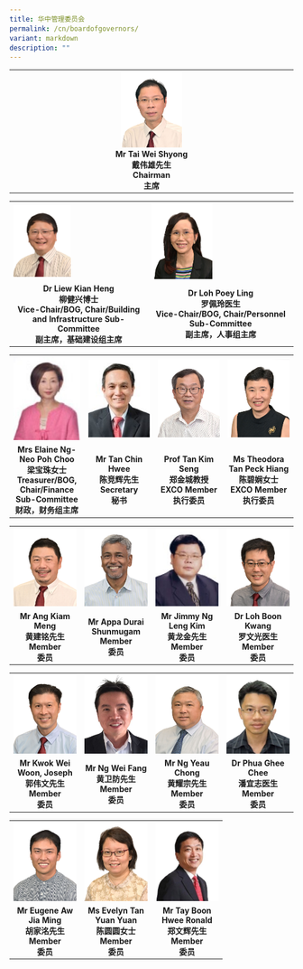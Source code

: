 ```yaml
---
title: 华中管理委员会
permalink: /cn/boardofgovernors/
variant: markdown
description: ""
---
```

<table style="table-layout: fixed; width: 100%;">
  <tbody>
    <tr>
      <td style="width: 22%; text-align: center;">
        <img style="width: 22%;" src="/images/About%20Us/BOG/bog_chairman.jpg">
        <br>
        <strong>Mr Tai Wei Shyong<br>戴伟雄先生<br>Chairman<br>主席</strong>
      </td>
    </tr>
  </tbody>
</table>

<table style="table-layout: fixed; width: 100%;">
  <tbody>
    <tr>
      <td style="width: 22%; margin-left: 110px;">
        <img style="width: 44%;" src="/images/About%20Us/BOG/bog_vicechair1.jpg">
      </td>
      <td style="width: 22%; margin-left: 145px;">
        <img style="width: 44%;" src="/images/About%20Us/BOG/bog_vicechair2.jpg">
      </td>
    </tr>
    <tr>
      <td align="center">
        <strong>Dr Liew Kian Heng<br>柳健兴博士<br>Vice-Chair/BOG, Chair/Building and Infrastructure Sub-Committee<br>副主席，基础建设组主席</strong>
      </td>
      <td align="center">
        <strong>Dr Loh Poey Ling<br>罗佩玲医生<br>Vice-Chair/BOG, Chair/Personnel Sub-Committee<br>副主席，人事组主席</strong>
      </td>
    </tr>
  </tbody>
</table>



<table style="table-layout: fixed; width: 100%;">
  <tbody>
    <tr>
      <td style="width: 22%; margin-right: 15px;">
        <img style="width: 100%;" src="/images/About%20Us/BOG/bog_treasurer.jpg">
      </td>
      <td style="width: 22%; margin-right: 15px;">
        <img style="width: 100%;" src="/images/About%20Us/BOG/bog_secretary.jpg">
      </td>
      <td style="width: 22%; margin-right: 15px;">
        <img style="width: 100%;" src="/images/About%20Us/BOG/bog_exco1.jpg">
      </td>
      <td style="width: 22%; margin-right: 15px;">
        <img style="width: 100%;" src="/images/About%20Us/BOG/bog_exco2.jpg">
      </td>
    </tr>
    <tr>
      <td align="center"><strong>Mrs Elaine Ng-Neo Poh Choo<br>梁宝珠女士<br>Treasurer/BOG, Chair/Finance Sub-Committee<br>财政，财务组主席</strong></td>
      <td align="center"><strong>Mr Tan Chin Hwee<br>陈竞辉先生<br>Secretary<br>秘书</strong></td>
      <td align="center"><strong>Prof Tan Kim Seng<br>郑金城教授<br>EXCO Member<br>执行委员</strong></td>
      <td align="center"><strong>Ms Theodora Tan Peck Hiang<br>陈碧娴女士<br>EXCO Member<br>执行委员</strong></td>
    </tr>
  </tbody>
</table>

<table style="table-layout: fixed; width: 100%;">
  <tbody>
    <tr>
      <td style="width: 22%; margin-right: 15px;">
        <img style="width: 100%;" src="/images/About%20Us/BOG/bog_member1.jpg">
      </td>
      <td style="width: 22%; margin-right: 15px;">
        <img style="width: 100%;" src="/images/About%20Us/BOG/bog_member2.jpg">
      </td>
      <td style="width: 22%; margin-right: 15px;">
        <img style="width: 100%;" src="/images/About%20Us/BOG/bog_member3.jpg">
      </td>
      <td style="width: 22%; margin-right: 15px;">
        <img style="width: 100%;" src="/images/About%20Us/BOG/bog_member4.jpg">
      </td>
    </tr>
    <tr>
      <td align="center"><strong>Mr Ang Kiam Meng<br>黄建铭先生<br>Member<br>委员</strong></td>
      <td align="center"><strong>Mr Appa Durai Shunmugam<br>Member<br>委员</strong></td>
      <td align="center"><strong>Mr Jimmy Ng Leng Kim<br>黄龙金先生<br>Member<br>委员</strong></td>
      <td align="center"><strong>Dr Loh Boon Kwang<br>罗文光医生<br>Member<br>委员</strong></td>
    </tr>
  </tbody>
</table>


<table style="table-layout: fixed; width: 100%;">
  <tbody>
    <tr>
      <td style="width: 22%; margin-right: 15px;">
        <img style="width: 100%;" src="/images/About%20Us/BOG/bog_member5.jpg">
      </td>
      <td style="width: 22%; margin-right: 15px;">
        <img style="width: 100%;" src="/images/About%20Us/BOG/bog_member6.jpg">
      </td>
      <td style="width: 22%; margin-right: 15px;">
        <img style="width: 100%;" src="/images/About%20Us/BOG/bog_member7.jpg">
      </td>
      <td style="width: 22%; margin-right: 15px;">
        <img style="width: 100%;" src="/images/About%20Us/BOG/bog_member8.jpg">
      </td>
    </tr>
    <tr>
      <td align="center"><strong>Mr Kwok Wei Woon, Joseph<br>郭伟文先生<br>Member<br>委员</strong></td>
      <td align="center"><strong>Mr Ng Wei Fang<br>黄卫防先生<br>Member<br>委员</strong></td>
      <td align="center"><strong>Mr Ng Yeau Chong<br>黄耀宗先生<br>Member<br>委员</strong></td>
      <td align="center"><strong>Dr Phua Ghee Chee<br>潘宜志医生<br>Member<br>委员</strong></td>
    </tr>
  </tbody>
</table>


<table style="table-layout: fixed; width: 75%;">
  <tbody>
    <tr>
      <td style="width: 22%; margin-left: 40px;">
        <img style="width: 100%;" src="/images/About%20Us/BOG/bog_member9.jpg">
      </td>
      <td style="width: 22%; margin-left: 50px;">
        <img style="width: 100%;" src="/images/About%20Us/BOG/bog_member10.jpg">
      </td>
      <td style="width: 22%; margin-left: 60px;">
        <img style="width: 100%;" src="/images/About%20Us/BOG/bog_member11.jpg">
      </td>
    </tr>
    <tr>
      <td align="center"><strong>Mr Eugene Aw Jia Ming<br>胡家洺先生<br>Member<br>委员</strong></td>
      <td align="center"><strong>Ms Evelyn Tan Yuan Yuan<br>陈圆圆女士<br>Member<br>委员</strong></td>
      <td align="center"><strong>Mr Tay Boon Hwee Ronald<br>郑文辉先生<br>Member<br>委员</strong></td>
    </tr>
  </tbody>
</table>